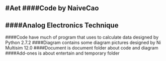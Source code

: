 #Aet
####Code by NaiveCao
---

####Analog Electronics Technique
---
####Code have much of program that uses to calculate data designed by Python 2.7.2
####Diagram contains some diagram pictures designed by Ni Multisim 12.0
####Document is document folder about code and diagram
####Add-ones is about entertain and temporary folder